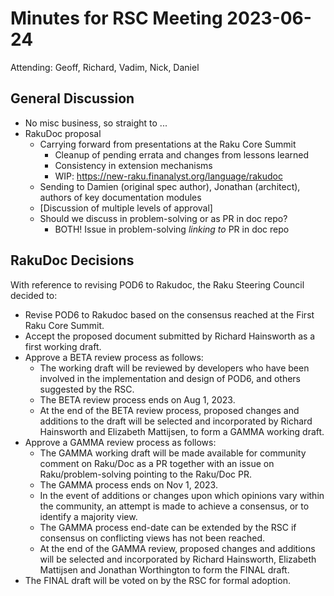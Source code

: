 # Minutes for RSC Meeting 2023-06-24

Attending: Geoff, Richard, Vadim, Nick, Daniel

## General Discussion

* No misc business, so straight to ...
* RakuDoc proposal
  * Carrying forward from presentations at the Raku Core Summit
    * Cleanup of pending errata and changes from lessons learned
    * Consistency in extension mechanisms
    * WIP: https://new-raku.finanalyst.org/language/rakudoc
  * Sending to Damien (original spec author), Jonathan (architect),
    authors of key documentation modules
  * [Discussion of multiple levels of approval]
  * Should we discuss in problem-solving or as PR in doc repo?
    * BOTH!  Issue in problem-solving *linking to* PR in doc repo

## RakuDoc Decisions

With reference to revising POD6 to Rakudoc, the Raku Steering Council decided to:

* Revise POD6 to Rakudoc based on the consensus reached at the First Raku Core Summit.
* Accept the proposed document submitted by Richard Hainsworth as a first working draft.
* Approve a BETA review process as follows:
  * The working draft will be reviewed by developers who have been involved in
    the implementation and design of POD6, and others suggested by the RSC.
  * The BETA review process ends on Aug 1, 2023.
  * At the end of the BETA review process, proposed changes and additions to
    the draft will be selected and incorporated by Richard Hainsworth and
    Elizabeth Mattijsen, to form a GAMMA working draft.
* Approve a GAMMA review process as follows:
  * The GAMMA working draft will be made available for community comment on
    Raku/Doc as a PR together with an issue on Raku/problem-solving pointing to
    the Raku/Doc PR.
  * The GAMMA process ends on Nov 1, 2023.
  * In the event of additions or changes upon which opinions vary within the
    community, an attempt is made to achieve a consensus, or to identify a
    majority view.
  * The GAMMA process end-date can be extended by the RSC if consensus on
    conflicting views has not been reached.
  * At the end of the GAMMA review, proposed changes and additions will be
    selected and incorporated by Richard Hainsworth, Elizabeth Mattijsen and
    Jonathan Worthington to form the FINAL draft.
* The FINAL draft will be voted on by the RSC for formal adoption.
